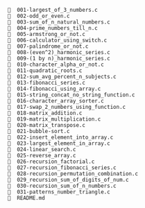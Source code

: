        001-largest_of_3_numbers.c 
       002-odd_or_even.c 
       003-sum_of_n_natural_numbers.c 
       004-prime_numbers_till_n.c 
       005-armstrong_or_not.c 
       006-calculator_using_switch.c 
       007-palindrome_or_not.c 
       008-(even^2)_harmonic_series.c 
       009-(1 by n)_harmonic_series.c 
       010-character_alpha_or_not.c 
       011-quadratic_roots.c 
       012-sum_avg_percent_n_subjects.c 
       013-fibonacci_series.c 
       014-fibonacci_using_array.c 
       015-string_concat_no_string_function.c 
       016-character_array_sorter.c 
       017-swap_2_numbers_using_function.c 
       018-matrix_addition.c 
       019-matrix_multiplication.c 
       020-matrix_transpose.c 
       021-bubble-sort.c 
       022-insert_element_into_array.c 
       023-largest_element_in_array.c 
       024-linear_search.c 
       025-reverse_array.c 
       026-recursion_factorial.c 
       027-recursion_fibonacci_series.c 
       028-recursion_permutation_combination.c 
       029_recursion_sum_of_digits_of_num.c 
       030-recursion_sum_of_n_numbers.c 
       031-patterns_number_triangle.c 
       README.md 
